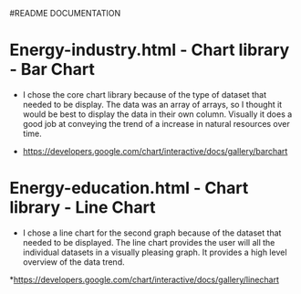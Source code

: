 

#README DOCUMENTATION 


# Energy-industry.html - Chart library - Bar Chart 
  * I chose the core chart library because of the type of dataset that needed to be display. The data was an array of arrays, so I thought it would be best to display the data in their own column. Visually it does a good job at conveying the trend of a increase in natural resources over time. 

 * https://developers.google.com/chart/interactive/docs/gallery/barchart

# Energy-education.html - Chart library - Line Chart
  * I chose a line chart for the second graph because of the dataset that needed to be displayed. The line chart provides the user will all the individual datasets in a visually pleasing graph. It provides a high level overview of the data trend. 
  
  *https://developers.google.com/chart/interactive/docs/gallery/linechart